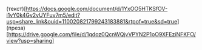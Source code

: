 (текст)[https://docs.google.com/document/d/1YxOO5HTKSfOV-i1vY0k4Gv2vUYFuv7m5/edit?usp=share_link&ouid=110020821799243183881&rtpof=true&sd=true]
(преза)[https://drive.google.com/file/d/1qdoz0QcnWQjvVPYN2P1oO9XFEziNFKFO/view?usp=sharing]
